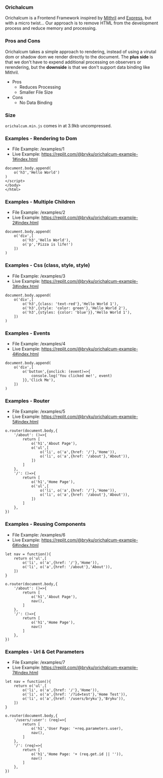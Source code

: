 ### Orichalcum

Orichalcum is a Frontend Framework inspired by [Mithril](https://mithril.js.org/) and [Express](https://expressjs.com/), but with a micro twist... Our approach is to remove HTML from the development process and reduce memory and processing. 
&nbsp;

### Pros and Cons

Orichalcum takes a simple approach to rendering, instead of using a virutal dom or shadow dom we render directly to the document. The **plus side** is that we don't have to expend additional processing on observers or rerendering, but the **downside** is that we don't support data binding like Mithril.
&nbsp;

* Pros
    * Reduces Processing
    * Smaller File Size
* Cons
    * No Data Binding

### Size

`orichalcum.min.js` comes in at 3.9kb uncompressed.

### Examples - Rendering to Dom

* File Example: /examples/1
* Live Example: https://replit.com/@bryku/orichalcum-example-1#index.html

```
document.body.append(
    o('h3','Hello World')
)
</script>
</body>
</html>
```

### Examples - Multiple Children

* File Example: /examples/2
* Live Example: https://replit.com/@bryku/orichalcum-example-2#index.html

```
document.body.append(
    o('div',[
        o('h3','Hello World'),
        o('p','Pizza is life!')
    ])
)
```

### Examples - Css (class, style, style)

* File Example: /examples/3
* Live Example: https://replit.com/@bryku/orichalcum-example-3#index.html

```
document.body.append(
    o('div',[
        o('h3',{class: 'text-red'},'Hello World 1'),
        o('h3',{style: 'color: green'},'Hello World 2'),
        o('h3',{styles: {color: 'blue'}},'Hello World 1'),
    ])
)
```

### Examples - Events

* File Example: /examples/4
* Live Example: https://replit.com/@bryku/orichalcum-example-4#index.html

```
document.body.append(
    o('div',[
        o('button',{onclick: (event)=>{
            console.log('You clicked me!', event)
        }},'Click Me'),
    ])
)
```

### Examples - Router

* File Example: /examples/5
* Live Example: https://replit.com/@bryku/orichalcum-example-5#index.html

```
o.router(document.body,{
    '/about': ()=>{
        return [
            o('h1','About Page'),
            o('ul',[
                o('li', o('a',{href: '/'},'Home')),
                o('li', o('a',{href: '/about'},'About')),					
            ])
        ]
    },
    '/': ()=>{
        return [
            o('h1','Home Page'),
            o('ul',[
                o('li', o('a',{href: '/'},'Home')),
                o('li', o('a',{href: '/about'},'About')),					
            ])
        ]
    },
})
```

### Examples - Reusing Components

* File Example: /examples/6
* Live Example: https://replit.com/@bryku/orichalcum-example-6#index.html

```
let nav = function(){
    return o('ul',[
        o('li', o('a',{href: '/'},'Home')),
        o('li', o('a',{href: '/about'},'About')),					
    ])
}

o.router(document.body,{
    '/about': ()=>{
        return [
            o('h1','About Page'),
            nav(),
        ]
    },
    '/': ()=>{
        return [
            o('h1','Home Page'),
            nav()
        ]
    },
})
```

### Examples - Url & Get Parameters

* File Example: /examples/7
* Live Example: https://replit.com/@bryku/orichalcum-example-7#index.html

```
let nav = function(){
    return o('ul',[
        o('li', o('a',{href: '/'},'Home')),
        o('li', o('a',{href: '/?id=test'},'Home Test')),
        o('li', o('a',{href: '/users/bryku'},'Bryku')),
    ])
}

o.router(document.body,{
    '/users/:user': (req)=>{
        return [
            o('h1','User Page: '+req.parameters.user),
            nav(),
        ]
    },
    '/': (req)=>{
        return [
            o('h1','Home Page: '+ (req.get.id || '')),
            nav()
        ]
    },
})
```
